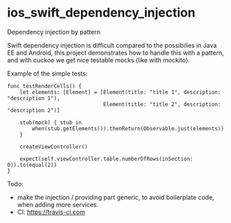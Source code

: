 # ios_swift_dependency_injection
Dependency injection by pattern

Swift dependency injection is difficult compared to the possibilies in Java EE and Android, this project demonstrates how to handle this with a pattern, and with cuckoo we get nice testable mocks (like with mockito).

Example of the simple tests:

    func testRenderCells() {
        let elements: [Element] = [Element(title: "title 1", description: "description 1"),
                                   Element(title: "title 2", description: "description 2")]
        
        stub(mock) { stub in
            when(stub.getElements()).thenReturn(Observable.just(elements))
        }
        
        createViewController()
        
        expect(self.viewController.table.numberOfRows(inSection: 0)).to(equal(2))
    }


Todo: 
 - make the injection / providing part generic, to avoid boilerplate code, when adding more services.
 - CI: https://travis-ci.com
